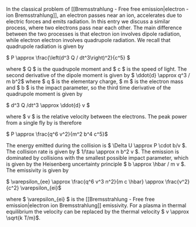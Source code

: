 In the classical problem of [[Bremsstrahlung - Free free emission|electron - ion Bremsstrahlung]], an electron passes near an ion, accelerates due to electric forces and emits radiation. In this entry we discuss a similar process, where two electrons pass near each other. The main difference between the two processes is that electron ion involves dipole radiation, while electron electron involves quadrupole radiation. We recall that quadrupole radiation is given by

$ P \approx \frac{\left(d^3 Q / dt^3\right)^2}{c^5} $

where $ Q $ is the quadrupole moment and $ c $ is the speed of light. The second derivative of the dipole moment is given by $ \ddot{d} \approx q^3 / m b^2$ where $ q $ is the elementary charge, $ m $ is the electron mass and $ b $ is the impact parameter, so the third time derivative of the quadrupole moment is given by

$ d^3 Q /dt^3 \approx \ddot{d} v $

where $ v $ is the relative velocity between the electrons. The peak power from a single fly by is therefore

$ P \approx \frac{q^6 v^2}{m^2 b^4 c^5}$

The energy emitted during the collision is $ \Delta U \approx P \cdot b/v $. The collision rate is given by $ 1/\tau \approx n b^2 v $. The emission is dominated by collisions with the smallest possible impact parameter, which is given by the Heisenberg uncertainty principle $ b \approx \hbar / m v $. The emissivity is given by

$ \varepsilon_{ee} \approx \frac{q^6 v^3 n^2}{m c \hbar} \approx \frac{v^2}{c^2} \varepsilon_{ei}$

where $ \varepsilon_{ei} $ is the [[Bremsstrahlung - Free free emission|electron ion Bremsstrahlung]] emissivity. For a plasma in thermal equilibrium the velocity can be replaced by the thermal velocity $ v \approx \sqrt{k T/m}$.